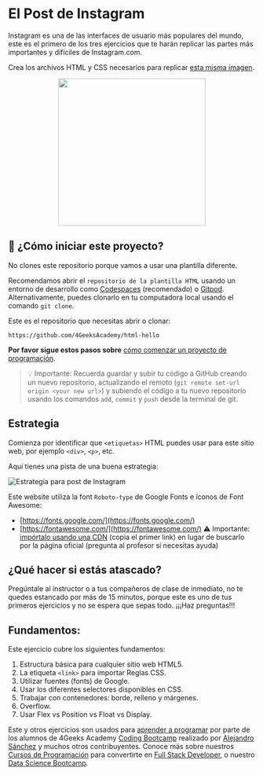<!-- hide -->
# El Post de Instagram 
<!-- endhide -->

Instagram es una de las interfaces de usuario más populares del mundo, este es el primero de los tres ejercicios que te harán replicar las partes más importantes y difíciles de Instagram.com.

Crea los archivos HTML y CSS necesarios para replicar [esta misma imagen](https://github.com/breatheco-de/exercise-instagram-post/blob/master/preview.png?raw=true).

<p align="center"><img src="https://github.com/breatheco-de/exercise-instagram-post/blob/master/preview.png?raw=true" height="300" /></p>

## 🌱 ¿Cómo iniciar este proyecto?

No clones este repositorio porque vamos a usar una plantilla diferente.

Recomendamos abrir el `repositorio de la plantilla HTML` usando un entorno de desarrollo como [Codespaces](https://4geeks.com/es/lesson/tutorial-de-github-codespaces) (recomendado) o [Gitpod](https://4geeks.com/es/lesson/como-utilizar-gitpod). Alternativamente, puedes clonarlo en tu computadora local usando el comando `git clone`.

Este es el repositorio que necesitas abrir o clonar:

```text
https://github.com/4GeeksAcademy/html-hello
```

**Por favor sigue estos pasos sobre** [cómo comenzar un proyecto de programación](https://4geeks.com/es/lesson/como-comenzar-un-proyecto-de-codificacion).

> 💡 Importante: Recuerda guardar y subir tu código a GitHub creando un nuevo repositorio, actualizando el remoto (`git remote set-url origin <your new url>`) y subiendo el código a tu nuevo repositorio usando los comandos `add`, `commit` y `push` desde la terminal de git.

## Estrategia

Comienza por identificar que `<etiquetas>` HTML puedes usar para este sitio web, por ejemplo `<div>`, `<p>`, etc.

Aquí tienes una pista de una buena estrategia:

![Estrategia para post de Instagram](https://github.com/breatheco-de/exercise-instagram-post/blob/master/instagram-post-strategy.gif?raw=true)
 
Este website utiliza la font `Roboto-type` de Google Fonts e íconos de Font Awesome:

- [https://fonts.google.com/](https://fonts.google.com/)
- [https://fontawesome.com/](https://fontawesome.com/) ⚠️ Importante: [impórtalo usando una CDN](https://cdnjs.com/libraries/font-awesome) (copia el primer link) en lugar de buscarlo por la página oficial (pregunta al profesor si necesitas ayuda)

## ¿Qué hacer si estás atascado?

Pregúntale al instructor o a tus compañeros de clase de inmediato, no te quedes estancado por más de 15 minutos, porque este es uno de tus primeros ejercicios y no se espera que sepas todo. ¡¡¡Haz preguntas!!!

## Fundamentos:

Este ejercicio cubre los siguientes fundamentos:

1. Estructura básica para cualquier sitio web HTML5.
2. La etiqueta `<link>` para importar Reglas CSS.
3. Utilizar fuentes (fonts) de Google.
4. Usar los diferentes selectores disponibles en CSS.
5. Trabajar con contenedores: borde, relleno y márgenes.  
6. Overflow.  
7. Usar Flex vs Position vs Float vs Display.  

Este y otros ejercicios son usados para [aprender a programar](https://4geeksacademy.com/es/aprender-a-programar/aprender-a-programar-desde-cero) por parte de los alumnos de 4Geeks Academy [Coding Bootcamp](https://4geeksacademy.com/us/coding-bootcamp) realizado por [Alejandro Sánchez](https://twitter.com/alesanchezr) y muchos otros contribuyentes. Conoce más sobre nuestros [Cursos de Programación](https://4geeksacademy.com/es/curso-de-programacion-desde-cero?lang=es) para convertirte en [Full Stack Developer](https://4geeksacademy.com/es/coding-bootcamps/desarrollador-full-stack/?lang=es), o nuestro [Data Science Bootcamp](https://4geeksacademy.com/es/coding-bootcamps/curso-datascience-machine-learning).
